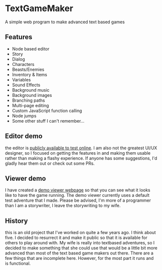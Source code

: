 # TextGameMaker
A simple web program to make advanced text based games

## Features
- Node based editor
- Story
- Dialog
- Characters
- Beasts/Enemies
- Inventory & Items
- Variables
- Sound Effects
- Background music
- Background images
- Branching paths
- Multi-page editing
- Custom JavaScript function calling
- Node jumps
- Some other stuff I can't remember...

## Editor demo
the editor is [publicly available to test online](https://textgamemaker.com/). I am also not the greatest UI/UX designer, so I focused on getting the features in and making them usable rather than making a flashy experience. If anyone has some suggestions, I'd gladly hear them out or check out some PRs.

## Viewer demo
I have created a [demo viewer webpage](https://textgamemaker.com/view/view.html) so that you can see what it looks like to have the game running. The demo viewer currently uses a default test adventure that I made. Please be advised, I'm more of a programmer than I am a storywriter, I leave the storywriting to my wife.

## History
this is an old project that I've worked on quite a few years ago. I think about five. I decided to resurrect it and make it public so that it is available for others to play around with. My wife is really into textbased adventures, so I decided to make something that she could use that would be a little bit more advanced than most of the text based game makers out there. There are a few things that are incomplete here. However, for the most part it runs and is functional.
